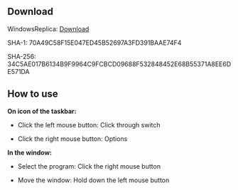 ## Download

  WindowsReplica: [Download](https://github.com/m5687946568/WindowsReplica/blob/master/bin/Release/WindowsReplica.exe) 

  SHA-1:	70A49C58F15E047ED45B52697A3FD391BAAE74F4

  SHA-256:	34C5AE017B6134B9F9964C9FCBCD09688F532848452E68B55371A8EE6DE571DA


## How to use

**On icon of the taskbar:**

* Click the left mouse button: Click through switch

* Click the right mouse button: Options
 
**In the window:**

* Select the program: Click the right mouse button

* Move the window: Hold down the left mouse button
